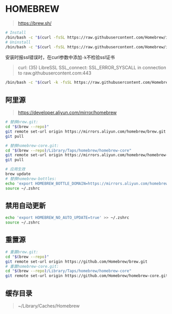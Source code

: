 # HOMEBREW

>  https://brew.sh/

```sh
# Install 
/bin/bash -c "$(curl -fsSL https://raw.githubusercontent.com/Homebrew/install/master/install.sh)"
# Uninstall
/bin/bash -c "$(curl -fsSL https://raw.githubusercontent.com/Homebrew/install/master/uninstall.sh)"
```

安装时报ssl错误时，在curl参数中添加`-k`不检验ssl证书

> curl: (35) LibreSSL SSL_connect: SSL_ERROR_SYSCALL in connection to raw.githubusercontent.com:443

```sh
/bin/bash -c "$(curl -k -fsSL https://raw.githubusercontent.com/Homebrew/install/master/install.sh)"
```

## 阿里源

> https://developer.aliyun.com/mirror/homebrew

```sh
# 替换brew.git:
cd "$(brew --repo)"
git remote set-url origin https://mirrors.aliyun.com/homebrew/brew.git
git pull

# 替换homebrew-core.git:
cd "$(brew --repo)/Library/Taps/homebrew/homebrew-core"
git remote set-url origin https://mirrors.aliyun.com/homebrew/homebrew-core.git
git pull

# 应用生效
brew update
# 替换homebrew-bottles:
echo 'export HOMEBREW_BOTTLE_DOMAIN=https://mirrors.aliyun.com/homebrew/homebrew-bottles' >> ~/.zshrc
source ~/.zshrc
```

## 禁用自动更新
```sh
echo 'export HOMEBREW_NO_AUTO_UPDATE=true' >> ~/.zshrc
source ~/.zshrc
```

## 重置源

```sh
# 重置brew.git:
cd "$(brew --repo)"
git remote set-url origin https://github.com/Homebrew/brew.git
# 重置homebrew-core.git:
cd "$(brew --repo)/Library/Taps/homebrew/homebrew-core"
git remote set-url origin https://github.com/Homebrew/homebrew-core.git
```

## 缓存目录

> ~/Library/Caches/Homebrew